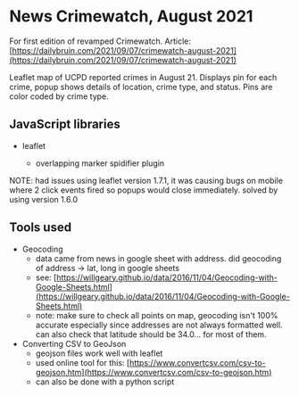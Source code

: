 # News Crimewatch, August 2021

For first edition of revamped Crimewatch.
Article: [https://dailybruin.com/2021/09/07/crimewatch-august-2021](https://dailybruin.com/2021/09/07/crimewatch-august-2021)

Leaflet map of UCPD reported crimes in August 21. Displays pin for each crime, popup shows details of location, crime type, and status. Pins are color coded by crime type.

## JavaScript libraries

* leaflet

  * overlapping marker spidifier plugin

NOTE: had issues using leaflet version 1.7.1, it was causing bugs on mobile where 2 click events fired so popups would close immediately. solved by using version 1.6.0

## Tools used

* Geocoding
  * data came from news in google sheet with address. did geocoding of address -> lat, long in google sheets
  * see: [https://willgeary.github.io/data/2016/11/04/Geocoding-with-Google-Sheets.html](https://willgeary.github.io/data/2016/11/04/Geocoding-with-Google-Sheets.html)
  * note: make sure to check all points on map, geocoding isn't 100% accurate especially since addresses are not always formatted well. can also check that latitude should be 34.0... for most of them.
* Converting CSV to GeoJson
  * geojson files work well with leaflet
  * used online tool for this: [https://www.convertcsv.com/csv-to-geojson.htm](https://www.convertcsv.com/csv-to-geojson.htm)
  * can also be done with a python script
